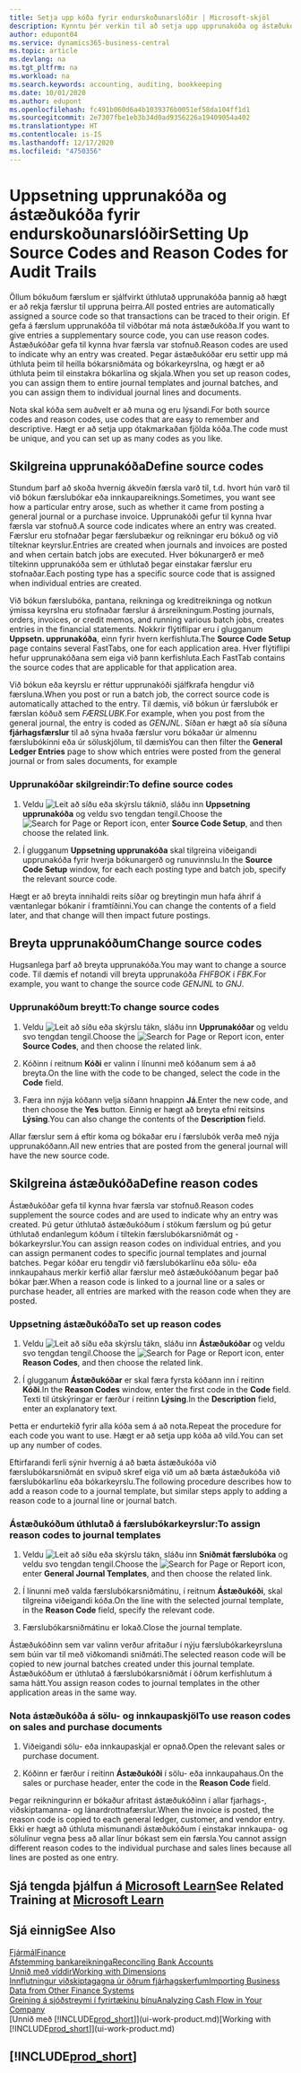 ```yaml
---
title: Setja upp kóða fyrir endurskoðunarslóðir | Microsoft-skjöl
description: Kynntu þér verkin til að setja upp upprunakóða og ástæðukóða sem þú getur notað til að fylgjast með eftirlitsferðum.
author: edupont04
ms.service: dynamics365-business-central
ms.topic: article
ms.devlang: na
ms.tgt_pltfrm: na
ms.workload: na
ms.search.keywords: accounting, auditing, bookkeeping
ms.date: 10/01/2020
ms.author: edupont
ms.openlocfilehash: fc491b060d6a4b1039376b0051ef58da104ff1d1
ms.sourcegitcommit: 2e7307fbe1eb3b34d0ad9356226a19409054a402
ms.translationtype: HT
ms.contentlocale: is-IS
ms.lasthandoff: 12/17/2020
ms.locfileid: "4750356"
---
```

# <a name="setting-up-source-codes-and-reason-codes-for-audit-trails"></a><span data-ttu-id="d4ec1-103">Uppsetning upprunakóða og ástæðukóða fyrir endurskoðunarslóðir</span><span class="sxs-lookup"><span data-stu-id="d4ec1-103">Setting Up Source Codes and Reason Codes for Audit Trails</span></span>

<span data-ttu-id="d4ec1-104">Öllum bókuðum færslum er sjálfvirkt úthlutað upprunakóða þannig að hægt er að rekja færslur til uppruna þeirra.</span><span class="sxs-lookup"><span data-stu-id="d4ec1-104">All posted entries are automatically assigned a source code so that transactions can be traced to their origin.</span></span> <span data-ttu-id="d4ec1-105">Ef gefa á færslum upprunakóða til viðbótar má nota ástæðukóða.</span><span class="sxs-lookup"><span data-stu-id="d4ec1-105">If you want to give entries a supplementary source code, you can use reason codes.</span></span> <span data-ttu-id="d4ec1-106">Ástæðukóðar gefa til kynna hvar færsla var stofnuð.</span><span class="sxs-lookup"><span data-stu-id="d4ec1-106">Reason codes are used to indicate why an entry was created.</span></span> <span data-ttu-id="d4ec1-107">Þegar ástæðukóðar eru settir upp má úthluta þeim til heilla bókarsniðmáta og bókarkeyrslna, og hægt er að úthluta þeim til einstakra bókarlína og skjala.</span><span class="sxs-lookup"><span data-stu-id="d4ec1-107">When you set up reason codes, you can assign them to entire journal templates and journal batches, and you can assign them to individual journal lines and documents.</span></span>  

<span data-ttu-id="d4ec1-108">Nota skal kóða sem auðvelt er að muna og eru lýsandi.</span><span class="sxs-lookup"><span data-stu-id="d4ec1-108">For both source codes and reason codes, use codes that are easy to remember and descriptive.</span></span> <span data-ttu-id="d4ec1-109">Hægt er að setja upp ótakmarkaðan fjölda kóða.</span><span class="sxs-lookup"><span data-stu-id="d4ec1-109">The code must be unique, and you can set up as many codes as you like.</span></span>

## <a name="define-source-codes"></a><span data-ttu-id="d4ec1-110">Skilgreina upprunakóða</span><span class="sxs-lookup"><span data-stu-id="d4ec1-110">Define source codes</span></span>

<span data-ttu-id="d4ec1-111">Stundum þarf að skoða hvernig ákveðin færsla varð til, t.d. hvort hún varð til við bókun færslubókar eða innkaupareiknings.</span><span class="sxs-lookup"><span data-stu-id="d4ec1-111">Sometimes, you want see how a particular entry arose, such as whether it came from posting a general journal or a purchase invoice.</span></span> <span data-ttu-id="d4ec1-112">Upprunakóði gefur til kynna hvar færsla var stofnuð.</span><span class="sxs-lookup"><span data-stu-id="d4ec1-112">A source code indicates where an entry was created.</span></span> <span data-ttu-id="d4ec1-113">Færslur eru stofnaðar þegar færslubækur og reikningar eru bókuð og við tilteknar keyrslur.</span><span class="sxs-lookup"><span data-stu-id="d4ec1-113">Entries are created when journals and invoices are posted and when certain batch jobs are executed.</span></span> <span data-ttu-id="d4ec1-114">Hver bókunargerð er með tiltekinn upprunakóða sem er úthlutað þegar einstakar færslur eru stofnaðar.</span><span class="sxs-lookup"><span data-stu-id="d4ec1-114">Each posting type has a specific source code that is assigned when individual entries are created.</span></span>  

<span data-ttu-id="d4ec1-115">Við bókun færslubóka, pantana, reikninga og kreditreikninga og notkun ýmissa keyrslna eru stofnaðar færslur á ársreikningum.</span><span class="sxs-lookup"><span data-stu-id="d4ec1-115">Posting journals, orders, invoices, or credit memos, and running various batch jobs, creates entries in the financial statements.</span></span> <span data-ttu-id="d4ec1-116">Nokkrir flýtiflipar eru í glugganum **Uppsetn. upprunakóða**, einn fyrir hvern kerfishluta.</span><span class="sxs-lookup"><span data-stu-id="d4ec1-116">The **Source Code Setup** page contains several FastTabs, one for each application area.</span></span> <span data-ttu-id="d4ec1-117">Hver flýtiflipi hefur upprunakóðana sem eiga við þann kerfishluta.</span><span class="sxs-lookup"><span data-stu-id="d4ec1-117">Each FastTab contains the source codes that are applicable for that application area.</span></span>

<span data-ttu-id="d4ec1-118">Við bókun eða keyrslu er réttur upprunakóði sjálfkrafa hengdur við færsluna.</span><span class="sxs-lookup"><span data-stu-id="d4ec1-118">When you post or run a batch job, the correct source code is automatically attached to the entry.</span></span> <span data-ttu-id="d4ec1-119">Til dæmis, við bókun úr færslubók er færslan kóðuð sem *FÆRSLUBK*.</span><span class="sxs-lookup"><span data-stu-id="d4ec1-119">For example, when you post from the general journal, the entry is coded as *GENJNL*.</span></span> <span data-ttu-id="d4ec1-120">Síðan er hægt að sía síðuna **fjárhagsfærslur** til að sýna hvaða færslur voru bókaðar úr almennu færslubókinni eða úr söluskjölum, til dæmis</span><span class="sxs-lookup"><span data-stu-id="d4ec1-120">You can then filter the **General Ledger Entries** page to show which entries were posted from the general journal or from sales documents, for example</span></span>

### <a name="to-define-source-codes"></a><span data-ttu-id="d4ec1-121">Upprunakóðar skilgreindir:</span><span class="sxs-lookup"><span data-stu-id="d4ec1-121">To define source codes</span></span>

1. <span data-ttu-id="d4ec1-122">Veldu ![Leit að síðu eða skýrslu](media/ui-search/search_small.png "Leit að síðu eða skýrslu tákn") táknið, sláðu inn **Uppsetning upprunakóða** og veldu svo tengdan tengil.</span><span class="sxs-lookup"><span data-stu-id="d4ec1-122">Choose the ![Search for Page or Report](media/ui-search/search_small.png "Search for Page or Report icon") icon, enter **Source Code Setup**, and then choose the related link.</span></span>  

2. <span data-ttu-id="d4ec1-123">Í glugganum **Uppsetning upprunakóða** skal tilgreina viðeigandi upprunakóða fyrir hverja bókunargerð og runuvinnslu.</span><span class="sxs-lookup"><span data-stu-id="d4ec1-123">In the **Source Code Setup** window, for each each posting type and batch job, specify the relevant source code.</span></span>  

<span data-ttu-id="d4ec1-124">Hægt er að breyta innihaldi reits síðar og breytingin mun hafa áhrif á væntanlegar bókanir í framtíðinni.</span><span class="sxs-lookup"><span data-stu-id="d4ec1-124">You can change the contents of a field later, and that change will then impact future postings.</span></span>

## <a name="change-source-codes"></a><span data-ttu-id="d4ec1-125">Breyta upprunakóðum</span><span class="sxs-lookup"><span data-stu-id="d4ec1-125">Change source codes</span></span>

<span data-ttu-id="d4ec1-126">Hugsanlega þarf að breyta upprunakóða.</span><span class="sxs-lookup"><span data-stu-id="d4ec1-126">You may want to change a source code.</span></span> <span data-ttu-id="d4ec1-127">Til dæmis ef notandi vill breyta upprunakóða *FHFBOK* í *FBK*.</span><span class="sxs-lookup"><span data-stu-id="d4ec1-127">For example, you want to change the source code *GENJNL* to *GNJ*.</span></span>

### <a name="to-change-source-codes"></a><span data-ttu-id="d4ec1-128">Upprunakóðum breytt:</span><span class="sxs-lookup"><span data-stu-id="d4ec1-128">To change source codes</span></span>

1. <span data-ttu-id="d4ec1-129">Veldu ![Leit að síðu eða skýrslu](media/ui-search/search_small.png "Leit að síðu eða skýrslu tákn") tákn, sláðu inn **Upprunakóðar** og veldu svo tengdan tengil.</span><span class="sxs-lookup"><span data-stu-id="d4ec1-129">Choose the ![Search for Page or Report](media/ui-search/search_small.png "Search for Page or Report icon") icon, enter **Source Codes**, and then choose the related link.</span></span>

2. <span data-ttu-id="d4ec1-130">Kóðinn í reitnum **Kóði** er valinn í línunni með kóðanum sem á að breyta.</span><span class="sxs-lookup"><span data-stu-id="d4ec1-130">On the line with the code to be changed, select the code in the **Code** field.</span></span>

3. <span data-ttu-id="d4ec1-131">Færa inn nýja kóðann velja síðann hnappinn **Já**.</span><span class="sxs-lookup"><span data-stu-id="d4ec1-131">Enter the new code, and then choose the **Yes** button.</span></span> <span data-ttu-id="d4ec1-132">Einnig er hægt að breyta efni reitsins **Lýsing**.</span><span class="sxs-lookup"><span data-stu-id="d4ec1-132">You can also change the contents of the **Description** field.</span></span>

<span data-ttu-id="d4ec1-133">Allar færslur sem á eftir koma og bókaðar eru í færslubók verða með nýja upprunakóðann.</span><span class="sxs-lookup"><span data-stu-id="d4ec1-133">All new entries that are posted from the general journal will have the new source code.</span></span>

## <a name="define-reason-codes"></a><span data-ttu-id="d4ec1-134">Skilgreina ástæðukóða</span><span class="sxs-lookup"><span data-stu-id="d4ec1-134">Define reason codes</span></span>

<span data-ttu-id="d4ec1-135">Ástæðukóðar gefa til kynna hvar færsla var stofnuð.</span><span class="sxs-lookup"><span data-stu-id="d4ec1-135">Reason codes supplement the source codes and are used to indicate why an entry was created.</span></span> <span data-ttu-id="d4ec1-136">Þú getur úthlutað ástæðukóðum í stökum færslum og þú getur úthlutað endanlegum kóðum í tiltekin færslubókarsniðmát og -bókarkeyrslur.</span><span class="sxs-lookup"><span data-stu-id="d4ec1-136">You can assign reason codes on individual entries, and you can assign permanent codes to specific journal templates and journal batches.</span></span> <span data-ttu-id="d4ec1-137">Þegar kóðar eru tengdir við færslubókarlínu eða sölu- eða innkaupahaus merkir kerfið allar færslur með ástæðukóðanum þegar það bókar þær.</span><span class="sxs-lookup"><span data-stu-id="d4ec1-137">When a reason code is linked to a journal line or a sales or purchase header, all entries are marked with the reason code when they are posted.</span></span>  

### <a name="to-set-up-reason-codes"></a><span data-ttu-id="d4ec1-138">Uppsetning ástæðukóða</span><span class="sxs-lookup"><span data-stu-id="d4ec1-138">To set up reason codes</span></span>

1. <span data-ttu-id="d4ec1-139">Veldu ![Leit að síðu eða skýrslu](media/ui-search/search_small.png "Leit að síðu eða skýrslu tákn") tákn, sláðu inn **Ástæðukóðar** og veldu svo tengdan tengil.</span><span class="sxs-lookup"><span data-stu-id="d4ec1-139">Choose the ![Search for Page or Report](media/ui-search/search_small.png "Search for Page or Report icon")  icon, enter **Reason Codes**, and then choose the related link.</span></span>

2. <span data-ttu-id="d4ec1-140">Í glugganum **Ástæðukóðar** er skal færa fyrsta kóðann inn í reitinn **Kóði**.</span><span class="sxs-lookup"><span data-stu-id="d4ec1-140">In the **Reason Codes** window, enter the first code in the **Code** field.</span></span> <span data-ttu-id="d4ec1-141">Texti til útskýringar er færður í reitinn **Lýsing**.</span><span class="sxs-lookup"><span data-stu-id="d4ec1-141">In the **Description** field, enter an explanatory text.</span></span>

<span data-ttu-id="d4ec1-142">Þetta er endurtekið fyrir alla kóða sem á að nota.</span><span class="sxs-lookup"><span data-stu-id="d4ec1-142">Repeat the procedure for each code you want to use.</span></span> <span data-ttu-id="d4ec1-143">Hægt er að setja upp kóða að vild.</span><span class="sxs-lookup"><span data-stu-id="d4ec1-143">You can set up any number of codes.</span></span>

<span data-ttu-id="d4ec1-144">Eftirfarandi ferli sýnir hvernig á að bæta ástæðukóða við færslubókarsniðmát en svipuð skref eiga við um að bæta ástæðukóða við færslubókarlínu eða bókarkeyrslu.</span><span class="sxs-lookup"><span data-stu-id="d4ec1-144">The following procedure describes how to add a reason code to a journal template, but similar steps apply to adding a reason code to a journal line or journal batch.</span></span>  

### <a name="to-assign-reason-codes-to-journal-templates"></a><span data-ttu-id="d4ec1-145">Ástæðukóðum úthlutað á færslubókarkeyrslur:</span><span class="sxs-lookup"><span data-stu-id="d4ec1-145">To assign reason codes to journal templates</span></span>

1. <span data-ttu-id="d4ec1-146">Veldu ![Leit að síðu eða skýrslu](media/ui-search/search_small.png "Leit að síðu eða skýrslu tákn") tákn, sláðu inn **Sniðmát færslubóka** og veldu svo tengdan tengil.</span><span class="sxs-lookup"><span data-stu-id="d4ec1-146">Choose the ![Search for Page or Report](media/ui-search/search_small.png "Search for Page or Report icon")  icon, enter **General Journal Templates**, and then choose the related link.</span></span>

2. <span data-ttu-id="d4ec1-147">Í línunni með valda færslubókarsniðmátinu, í reitnum **Ástæðukóði**, skal tilgreina viðeigandi kóða.</span><span class="sxs-lookup"><span data-stu-id="d4ec1-147">On the line with the selected journal template, in the **Reason Code** field, specify the relevant code.</span></span>

3. <span data-ttu-id="d4ec1-148">Færslubókarsniðmátinu er lokað.</span><span class="sxs-lookup"><span data-stu-id="d4ec1-148">Close the journal template.</span></span>

<span data-ttu-id="d4ec1-149">Ástæðukóðinn sem var valinn verður afritaður í nýju færslubókarkeyrsluna sem búin var til með viðkomandi sniðmáti.</span><span class="sxs-lookup"><span data-stu-id="d4ec1-149">The selected reason code will be copied to new journal batches created under this journal template.</span></span> <span data-ttu-id="d4ec1-150">Ástæðukóðum er úthlutað á færslubókarsniðmát í öðrum kerfishlutum á sama hátt.</span><span class="sxs-lookup"><span data-stu-id="d4ec1-150">You assign reason codes to journal templates in the other application areas in the same way.</span></span>

### <a name="to-use-reason-codes-on-sales-and-purchase-documents"></a><span data-ttu-id="d4ec1-151">Nota ástæðukóða á sölu- og innkaupaskjöl</span><span class="sxs-lookup"><span data-stu-id="d4ec1-151">To use reason codes on sales and purchase documents</span></span>

1. <span data-ttu-id="d4ec1-152">Viðeigandi sölu- eða innkaupaskjal er opnað.</span><span class="sxs-lookup"><span data-stu-id="d4ec1-152">Open the relevant sales or purchase document.</span></span>

2. <span data-ttu-id="d4ec1-153">Kóðinn er færður í reitinn **Ástæðukóði** í sölu- eða innkaupahaus.</span><span class="sxs-lookup"><span data-stu-id="d4ec1-153">On the sales or purchase header, enter the code in the **Reason Code** field.</span></span>

<span data-ttu-id="d4ec1-154">Þegar reikningurinn er bókaður afritast ástæðukóðinn í allar fjarhags-, viðskiptamanna- og lánardrottnafærslur.</span><span class="sxs-lookup"><span data-stu-id="d4ec1-154">When the invoice is posted, the reason code is copied to each general ledger, customer, and vendor entry.</span></span> <span data-ttu-id="d4ec1-155">Ekki er hægt að úthluta mismunandi ástæðukóðum í einstakar innkaupa- og sölulínur vegna þess að allar línur bókast sem ein færsla.</span><span class="sxs-lookup"><span data-stu-id="d4ec1-155">You cannot assign different reason codes to the individual purchase and sales lines because all lines are posted as one entry.</span></span>

## <a name="see-related-training-at-microsoft-learn"></a><span data-ttu-id="d4ec1-156">Sjá tengda þjálfun á [Microsoft Learn](/learn/paths/set-up-financial-management-dynamics-365-business-central/)</span><span class="sxs-lookup"><span data-stu-id="d4ec1-156">See Related Training at [Microsoft Learn](/learn/paths/set-up-financial-management-dynamics-365-business-central/)</span></span>

## <a name="see-also"></a><span data-ttu-id="d4ec1-157">Sjá einnig</span><span class="sxs-lookup"><span data-stu-id="d4ec1-157">See Also</span></span>

[<span data-ttu-id="d4ec1-158">Fjármál</span><span class="sxs-lookup"><span data-stu-id="d4ec1-158">Finance</span></span>](finance.md)  
[<span data-ttu-id="d4ec1-159">Afstemming bankareikninga</span><span class="sxs-lookup"><span data-stu-id="d4ec1-159">Reconciling Bank Accounts</span></span>](bank-manage-bank-accounts.md)  
[<span data-ttu-id="d4ec1-160">Unnið með víddir</span><span class="sxs-lookup"><span data-stu-id="d4ec1-160">Working with Dimensions</span></span>](finance-dimensions.md)  
[<span data-ttu-id="d4ec1-161">Innflutningur viðskiptagagna úr öðrum fjárhagskerfum</span><span class="sxs-lookup"><span data-stu-id="d4ec1-161">Importing Business Data from Other Finance Systems</span></span>](across-import-data-configuration-packages.md)  
[<span data-ttu-id="d4ec1-162">Greining á sjóðstreymi í fyrirtækinu þínu</span><span class="sxs-lookup"><span data-stu-id="d4ec1-162">Analyzing Cash Flow in Your Company</span></span>](finance-analyze-cash-flow.md)  
<span data-ttu-id="d4ec1-163">[Unnið með [!INCLUDE[prod_short](includes/prod_short.md)]](ui-work-product.md)</span><span class="sxs-lookup"><span data-stu-id="d4ec1-163">[Working with [!INCLUDE[prod_short](includes/prod_short.md)]](ui-work-product.md)</span></span>  

## [!INCLUDE[prod_short](includes/free_trial_md.md)]  
